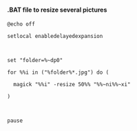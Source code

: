 
#### .BAT file to resize several pictures


```
@echo off

setlocal enabledelayedexpansion

  

set "folder=%~dp0"

for %%i in ("%folder%*.jpg") do (

  magick "%%i" -resize 50%% "%%~ni%%~xi"

)

  

pause
```
